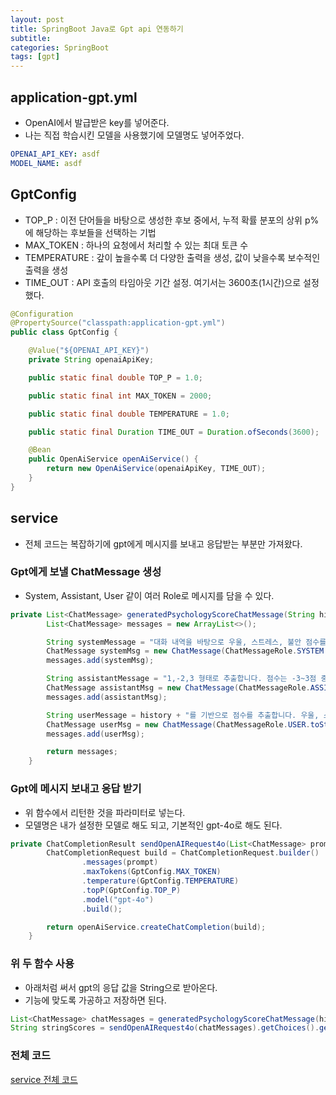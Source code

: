 ```yaml
---
layout: post
title: SpringBoot Java로 Gpt api 연동하기
subtitle: 
categories: SpringBoot
tags: [gpt]
---
```

## application-gpt.yml
- OpenAI에서 발급받은 key를 넣어준다.
- 나는 직접 학습시킨 모델을 사용했기에 모델명도 넣어주었다.  
  

```yml
OPENAI_API_KEY: asdf
MODEL_NAME: asdf
```

## GptConfig
- TOP_P : 이전 단어들을 바탕으로 생성한 후보 중에서, 누적 확률 분포의 상위 p%에 해당하는 후보들을 선택하는 기법
- MAX_TOKEN : 하나의 요청에서 처리할 수 있는 최대 토큰 수
- TEMPERATURE : 갚이 높을수록 더 다양한 출력을 생성, 값이 낮을수록 보수적인 출력을 생성
- TIME_OUT : API 호출의 타임아웃 기간 설정. 여기서는 3600초(1시간)으로 설정했다.
  
  
```java
@Configuration
@PropertySource("classpath:application-gpt.yml")
public class GptConfig {

    @Value("${OPENAI_API_KEY}")
    private String openaiApiKey;

    public static final double TOP_P = 1.0;

    public static final int MAX_TOKEN = 2000;

    public static final double TEMPERATURE = 1.0;

    public static final Duration TIME_OUT = Duration.ofSeconds(3600);

    @Bean
    public OpenAiService openAiService() {
        return new OpenAiService(openaiApiKey, TIME_OUT);
    }
}
```

## service
- 전체 코드는 복잡하기에 gpt에게 메시지를 보내고 응답받는 부분만 가져왔다.

### Gpt에게 보낼 ChatMessage 생성
- System, Assistant, User 같이 여러 Role로 메시지를 담을 수 있다.
  

```java
private List<ChatMessage> generatedPsychologyScoreChatMessage(String history) {
        List<ChatMessage> messages = new ArrayList<>();

        String systemMessage = "대화 내역을 바탕으로 우울, 스트레스, 불안 점수를 추출합니다.";
        ChatMessage systemMsg = new ChatMessage(ChatMessageRole.SYSTEM.toString().toLowerCase(), systemMessage);
        messages.add(systemMsg);

        String assistantMessage = "1,-2,3 형태로 추출합니다. 점수는 -3~3점 중 정수로 추출합니다. 상태가 호전된다면 양수, 악화된다면 음수로 추출합니다.";
        ChatMessage assistantMsg = new ChatMessage(ChatMessageRole.ASSISTANT.toString().toLowerCase(), assistantMessage);
        messages.add(assistantMsg);

        String userMessage = history + "를 기반으로 점수를 추출합니다. 우울, 스트레스, 불안 점수를 주어진 형식에 맞게 정확히 추출합니다.";
        ChatMessage userMsg = new ChatMessage(ChatMessageRole.USER.toString().toLowerCase(), userMessage);
        messages.add(userMsg);

        return messages;
    }
```

### Gpt에 메시지 보내고 응답 받기
- 위 함수에서 리턴한 것을 파라미터로 넣는다.
- 모델명은 내가 설정한 모델로 해도 되고, 기본적인 gpt-4o로 해도 된다.
  
  
```java
private ChatCompletionResult sendOpenAIRequest4o(List<ChatMessage> prompt) {
        ChatCompletionRequest build = ChatCompletionRequest.builder()
                .messages(prompt)
                .maxTokens(GptConfig.MAX_TOKEN)
                .temperature(GptConfig.TEMPERATURE)
                .topP(GptConfig.TOP_P)
                .model("gpt-4o")
                .build();

        return openAiService.createChatCompletion(build);
    }
```

### 위 두 함수 사용
- 아래처럼 써서 gpt의 응답 값을 String으로 받아온다.
- 기능에 맞도록 가공하고 저장하면 된다.
  

```java
List<ChatMessage> chatMessages = generatedPsychologyScoreChatMessage(history);
String stringScores = sendOpenAIRequest4o(chatMessages).getChoices().get(0).getMessage().getContent();
```

### 전체 코드
[service 전체 코드](https://github.com/dabeann/dorandoran/blob/main/src/main/java/com/backend/dorandoran/counsel/service/CounselResultService.java)